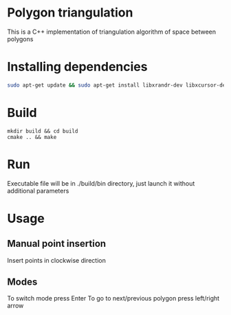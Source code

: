 # Polygon triangulation
This is a C++ implementation of triangulation algorithm of space between polygons

# Installing dependencies
```bash
sudo apt-get update && sudo apt-get install libxrandr-dev libxcursor-dev libudev-dev libopenal-dev libflac-dev libvorbis-dev libgl1-mesa-dev libegl1-mesa-dev
```

# Build
```
mkdir build && cd build
cmake .. && make
```

# Run
Executable file will be in ./build/bin directory, just launch it without additional parameters

# Usage
## Manual point insertion
Insert points in clockwise direction

## Modes
To switch mode press Enter
To go to next/previous polygon press left/right arrow
